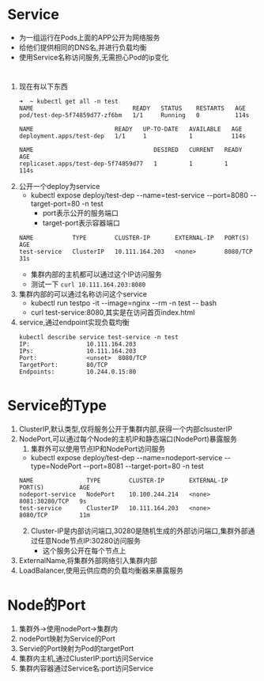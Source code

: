 # Service
- 为一组运行在Pods上面的APP公开为网络服务
- 给他们提供相同的DNS名,并进行负载均衡
- 使用Service名称访问服务,无需担心Pod的ip变化
#
1. 现在有以下东西
    ```
    ➜  ~ kubectl get all -n test
    NAME                            READY   STATUS    RESTARTS   AGE
    pod/test-dep-5f74859d77-zf6bm   1/1     Running   0          114s

    NAME                       READY   UP-TO-DATE   AVAILABLE   AGE
    deployment.apps/test-dep   1/1     1            1           114s

    NAME                                  DESIRED   CURRENT   READY   AGE
    replicaset.apps/test-dep-5f74859d77   1         1         1       114s
    ```
2. 公开一个deploy为service
    - kubectl expose deploy/test-dep --name=test-service --port=8080 --target-port=80 -n test
        - port表示公开的服务端口
        - target-port表示容器端口
    ```
    NAME           TYPE        CLUSTER-IP       EXTERNAL-IP   PORT(S)    AGE
    test-service   ClusterIP   10.111.164.203   <none>        8080/TCP   31s
    ```
    - 集群内部的主机都可以通过这个IP访问服务
    - 测试一下 `curl 10.111.164.203:8080`
3. 集群内部的可以通过名称访问这个service
    - kubectl run testpo -it --image=nginx --rm -n test -- bash
    - curl test-service:8080,其实是在访问首页index.html
4. service,通过endpoint实现负载均衡
    ```
    kubectl describe service test-service -n test
    IP:                10.111.164.203
    IPs:               10.111.164.203
    Port:              <unset>  8080/TCP
    TargetPort:        80/TCP
    Endpoints:         10.244.0.15:80
    ```
# Service的Type
1. ClusterIP,默认类型,仅将服务公开于集群内部,获得一个内部clsusterIP
2. NodePort,可以通过每个Node的主机IP和静态端口(NodePort)暴露服务
    1. 集群外可以使用节点IP和NodePort访问服务
    - kubectl expose deploy/test-dep --name=nodeport-service --type=NodePort --port=8081 --target-port=80 -n test
    ```
    NAME               TYPE        CLUSTER-IP       EXTERNAL-IP   PORT(S)          AGE
    nodeport-service   NodePort    10.100.244.214   <none>        8081:30280/TCP   9s
    test-service       ClusterIP   10.111.164.203   <none>        8080/TCP         11m
    ```
    2. Cluster-IP是内部访问端口,30280是随机生成的外部访问端口,集群外部通过任意Node节点IP:30280访问服务
        - 这个服务公开在每个节点上
3. ExternalName,将集群外部网络引入集群内部
4. LoadBalancer,使用云供应商的负载均衡器来暴露服务
# Node的Port
1. 集群外->使用nodePort->集群内
2. nodePort映射为Service的Port
3. Servie的Port映射为Pod的targetPort
4. 集群内主机,通过ClusterIP:port访问Service
5. 集群内容器通过Service名:port访问Service